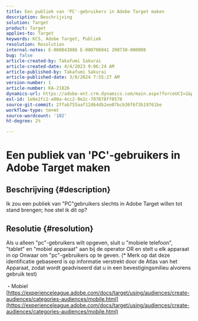 ```yaml
---
title: Een publiek van 'PC'-gebruikers in Adobe Target maken
description: Beschrijving
solution: Target
product: Target
applies-to: Target
keywords: KCS, Adobe Target, Publiek
resolution: Resolution
internal-notes: E-000843086 E-000706041 200730-000008
bug: false
article-created-by: Takafumi Sakurai
article-created-date: 4/4/2023 9:06:24 AM
article-published-by: Takafumi Sakurai
article-published-date: 3/8/2024 7:55:27 AM
version-number: 1
article-number: KA-21826
dynamics-url: https://adobe-ent.crm.dynamics.com/main.aspx?forceUCI=1&pagetype=entityrecord&etn=knowledgearticle&id=e3ecdcf4-c7d2-ed11-a7c7-6045bd006ce9
exl-id: 1e0e2fc2-e00a-4cc2-9e2c-707078ff0578
source-git-commit: 2ffab755aaf12d64db2ee07bcb36f6f3b19761be
workflow-type: tm+mt
source-wordcount: '102'
ht-degree: 2%

---
```


# Een publiek van &#39;PC&#39;-gebruikers in Adobe Target maken

## Beschrijving {#description}

Ik zou een publiek van &quot;PC&quot;gebruikers slechts in Adobe Target willen tot stand brengen; hoe stel ik dit op?

## Resolutie {#resolution}


Als u alleen &quot;pc&quot;-gebruikers wilt opgeven, sluit u &quot;mobiele telefoon&quot;, &quot;tablet&quot; en &quot;mobiel apparaat&quot; aan bij de operator OR en stelt u elk apparaat in op Onwaar om &quot;pc&quot;-gebruikers op te geven. (\* Merk op dat deze identificatie gebaseerd is op informatie verstrekt door de Atlas van het Apparaat, zodat wordt geadviseerd dat u in een bevestigingsmilieu alvorens gebruik test)

・Mobiel
[https://experienceleague.adobe.com/docs/target/using/audiences/create-audiences/categories-audiences/mobile.html](https://experienceleague.adobe.com/docs/target/using/audiences/create-audiences/categories-audiences/mobile.html)

